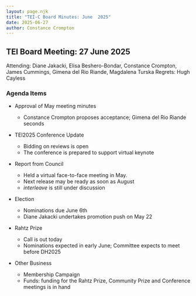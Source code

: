 ```yaml
---
layout: page.njk
title: "TEI-C Board Minutes: June  2025"
date: 2025-06-27
author: Constance Crompton
---
```

## TEI Board Meeting: 27 June 2025

Attending:  Diane Jakacki, Elisa Beshero-Bondar, Constance Crompton, James Cummings, Gimena del Rio Riande, Magdalena Turska 
Regrets: Hugh Cayless

### Agenda Items

* Approval of May meeting minutes
    *  Constance Crompton proposes acceptance; Gimena del Rio Riande seconds

* TEI2025 Conference Update
    *   Bidding on reviews is open
    *   The conference is prepared to support virtual keynote 
  

*   Report from Council
    *   Held a virtual face-to-face meeting in May. 
    *   Next release may be ready as soon as August
    * _interleave_ is still under discussion
 

*   Election
    *   Nominations due June 6th
    *   Diane Jakacki undertakes promotion push on May 22 

*   Rahtz Prize
    *   Call is out today
    *   Nominations expected in early June; Committee expects to meet before DH2025  

        
* Other Business
    *  Membership Campaign 
    *  Funds: funding for the Rahtz Prize, Community Prize and Conference meetings is in hand
